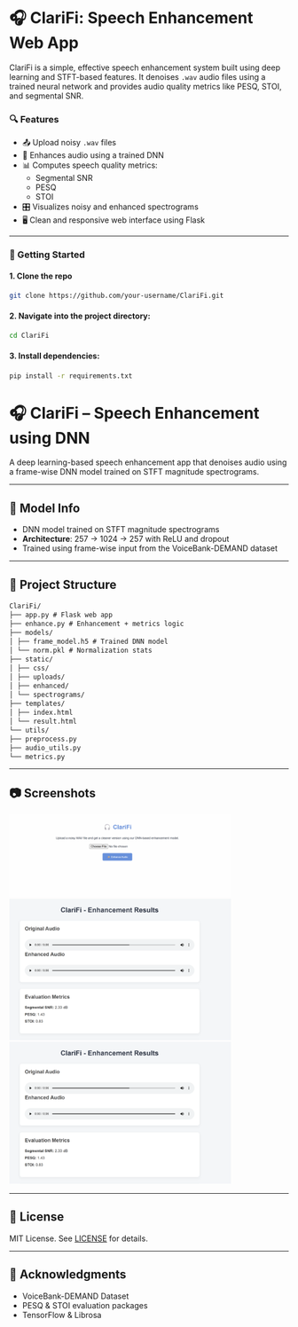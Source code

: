 # 🎧 ClariFi: Speech Enhancement Web App

ClariFi is a simple, effective speech enhancement system built using deep learning and STFT-based features. It denoises `.wav` audio files using a trained neural network and provides audio quality metrics like PESQ, STOI, and segmental SNR.

### 🔍 Features

- 📤 Upload noisy `.wav` files
- 🧠 Enhances audio using a trained DNN
- 📊 Computes speech quality metrics:
  - Segmental SNR
  - PESQ
  - STOI
- 🎛 Visualizes noisy and enhanced spectrograms
- 🖥️ Clean and responsive web interface using Flask

---

### 🚀 Getting Started

#### 1. Clone the repo

```bash
git clone https://github.com/your-username/ClariFi.git
```

#### 2. Navigate into the project directory:

```bash
cd ClariFi
```

#### 3. Install dependencies:

```bash
pip install -r requirements.txt
```

# 🎧 ClariFi – Speech Enhancement using DNN

A deep learning-based speech enhancement app that denoises audio using a frame-wise DNN model trained on STFT magnitude spectrograms.

---

## 🧠 Model Info

- DNN model trained on STFT magnitude spectrograms  
- **Architecture**: 257 → 1024 → 257 with ReLU and dropout  
- Trained using frame-wise input from the VoiceBank-DEMAND dataset

---

## 📁 Project Structure

```
ClariFi/
├── app.py # Flask web app
├── enhance.py # Enhancement + metrics logic
├── models/
│ ├── frame_model.h5 # Trained DNN model
│ └── norm.pkl # Normalization stats
├── static/
│ ├── css/
│ ├── uploads/
│ ├── enhanced/
│ └── spectrograms/
├── templates/
│ ├── index.html
│ └── result.html
└── utils/
├── preprocess.py
├── audio_utils.py
└── metrics.py
```

---

## 📷 Screenshots

<p float="left">
  <img src="static/screenshot_upload.png" width="400"/>
  <img src="static/screenshot_result.png" width="400"/>
  <img src="static/screenshot_result.png" width="400"/>
</p>

---

## 📜 License

MIT License. See [LICENSE](LICENSE) for details.

---

## 🙌 Acknowledgments

- VoiceBank-DEMAND Dataset  
- PESQ & STOI evaluation packages  
- TensorFlow & Librosa
